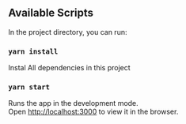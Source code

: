 
## Available Scripts

In the project directory, you can run:

### `yarn install`

Instal All dependencies in this project

### `yarn start`

Runs the app in the development mode.<br />
Open [http://localhost:3000](http://localhost:3000) to view it in the browser.

